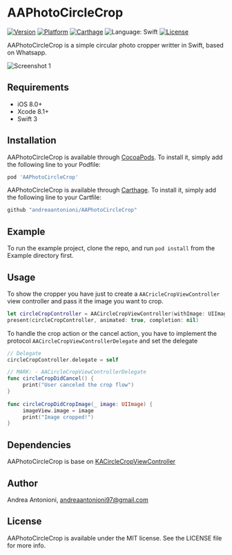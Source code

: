 # AAPhotoCircleCrop

[![Version](https://img.shields.io/cocoapods/v/AAPhotoCircleCrop.svg?style=flat)](http://cocoapods.org/pods/AAPhotoCircleCrop)
[![Platform](https://img.shields.io/cocoapods/p/AAPhotoCircleCrop.svg?style=flat)](http://cocoapods.org/pods/AAPhotoCircleCrop)
<a href="https://github.com/Carthage/Carthage"><img src="https://img.shields.io/badge/Carthage-compatible-4BC51D.svg?style=flat" alt="Carthage"></a>
<img src="https://img.shields.io/badge/language-swift-orange.svg" alt="Language: Swift">
[![License](https://img.shields.io/cocoapods/l/AAPhotoCircleCrop.svg?style=flat)](http://cocoapods.org/pods/AAPhotoCircleCrop)

AAPhotoCircleCrop is a simple circular photo cropper writter in Swift, based on Whatsapp.

![](https://github.com/andreaantonioni/AAPhotoCircleCrop/blob/master/Resources/screenshot1.png "Screenshot 1")

## Requirements
* iOS 8.0+
* Xcode 8.1+
* Swift 3

## Installation

AAPhotoCircleCrop is available through [CocoaPods](http://cocoapods.org). To install
it, simply add the following line to your Podfile:

```ruby
pod 'AAPhotoCircleCrop'
```

AAPhotoCircleCrop is available through [Carthage](https://github.com/Carthage/Carthage). To install
it, simply add the following line to your Cartfile:

```ruby
github "andreaantonioni/AAPhotoCircleCrop"
```

## Example

To run the example project, clone the repo, and run `pod install` from the Example directory first.

## Usage
To show the cropper you have just to create a ```AACricleCropViewController``` view controller and pass it the image you want to crop.
```swift
let circleCropController = AACircleCropViewController(withImage: UIImage(named: "my_photo.jpg")!)
present(circleCropController, animated: true, completion: nil)
```

To handle the crop action or the cancel action, you have to implement the protocol ```AACircleCropViewControllerDelegate``` and set the delegate
```swift
// Delegate
circleCropController.delegate = self

// MARK: - AACircleCropViewControllerDelegate
func circleCropDidCancel() {
     print("User canceled the crop flow")
}
    
func circleCropDidCropImage(_ image: UIImage) {
     imageView.image = image
     print("Image cropped!")
}
```
## Dependencies
AAPhotoCircleCrop is base on [KACircleCropViewController](https://github.com/kekearif/KACircleCropViewController)

## Author

Andrea Antonioni, andreaantonioni97@gmail.com

## License

AAPhotoCircleCrop is available under the MIT license. See the LICENSE file for more info.
